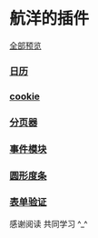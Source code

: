 # 航洋的插件

[全部预览](https://github.com/hangyangws/myPlugin/tree/master/apps)

### [日历](https://github.com/hangyangws/myPlugin/tree/master/apps/Calendar)

### [cookie](https://github.com/hangyangws/myPlugin/tree/master/apps/cookie)

### [分页器](https://github.com/hangyangws/myPlugin/tree/master/apps/pagination)

### [事件模块](https://github.com/hangyangws/myPlugin/tree/master/apps/touch)

### [圆形度条](https://github.com/hangyangws/myPlugin/tree/master/apps/sector)

### [表单验证](https://github.com/hangyangws/myPlugin/tree/master/apps/verify)

感谢阅读 共同学习 ^_^